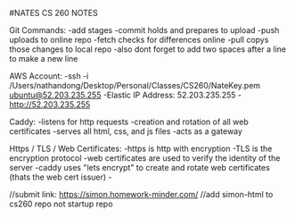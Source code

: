 #NATES CS 260 NOTES

Git Commands:
    -add stages
    -commit holds and prepares to upload
    -push uploads to online repo
    -fetch checks for differences online
    -pull copys those changes to local repo
    -also dont forget to add two spaces after a line to make a new line

AWS Account:
    -ssh -i /Users/nathandong/Desktop/Personal/Classes/CS260/NateKey.pem ubuntu@52.203.235.255
    -Elastic IP Address: 52.203.235.255
    -http://52.203.235.255

Caddy:
    -listens for http requests
    -creation and rotation of all web certificates
    -serves all html, css, and js files
    -acts as a gateway

Https / TLS / Web Certificates:
    -https is http with encryption
    -TLS is the encryption protocol
    -web certificates are used to verify the identity of the server
    -caddy uses "lets encrypt" to create and rotate web certificates (thats the web cert issuer)
    -

//submit link: https://simon.homework-minder.com/
//add simon-html to cs260 repo not startup repo